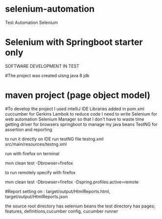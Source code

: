 # selenium-automation

Test Automation Selenium 

# Selenium with Springboot starter only

SOFTWARE DEVELOPMENT IN TEST

#The project was created uisng java 8 jdk

# maven project (page object model)

#To develop the project I used intelliJ IDE
Libraries added in pom.xml
cuccumber for Gerkins
Lambok to reduce code I need to write
Selenium for web automation
Selenium Manager so that I don't have to waste time getting driver for browsers
springboot to manage my java beans
TestNG for assertion and reporting

to run it directly on IDE
run testNG file
testng.xml
src/main/resources/testng.xml

run with firefox on terminal

mvn clean test -Dbrowser=firefox


to run remotely specify  with firefox

mvn clean test -Dbrowser=firefox -Dspring.profiles.active=remote

#Report setting on : target/output/HtmlReports.html, target/output/HtmlReports.json

the source root directory has selenium beans
the test directory has pages; features, definitions,cucumber config, cucumber runner









